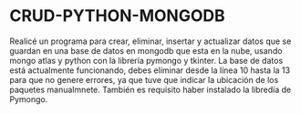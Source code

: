 # CRUD-PYTHON-MONGODB
Realicé un programa para crear, eliminar, insertar y actualizar datos que se guardan en una base de datos en mongodb que esta en la nube, usando mongo atlas y python con la librería pymongo y tkinter.
La base de datos está actualmente funcionando, debes eliminar desde la línea 10 hasta la 13 para que no genere errores, ya que tuve que indicar la ubicación de los paquetes manualmnete. También es requisito haber instalado la libredía de Pymongo.
